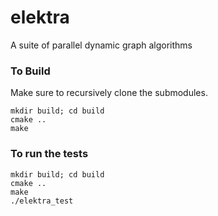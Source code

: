 # elektra

A suite of parallel dynamic graph algorithms

### To Build

Make sure to recursively clone the submodules.

```
mkdir build; cd build
cmake ..
make
```

### To run the tests

```
mkdir build; cd build
cmake ..
make
./elektra_test
```
